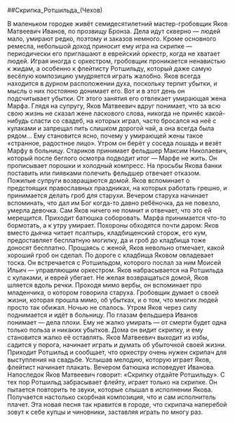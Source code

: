 ##Скрипка_Ротшильда_(Чехов)


В маленьком городке живёт семидесятилетний мастер-гробовщик Яков Матвеевич Иванов, по прозвищу Бронза. Дела идут скверно — людей мало, умирают редко, поэтому и заказов немного.
Кроме основного ремесла, небольшой доход приносит ему игра на скрипке — периодически его приглашают в еврейский оркестр, когда не хватает людей. Играя иногда с оркестром, гробовщик проникается ненавистью к жидам, а особенно к флейтисту Ротшильду, который даже самую весёлую композицию умудряется играть жалобно.
Яков всегда находится в дурном расположении духа, поскольку терпит убытки, и мысль о них постоянно донимает его. Вот и в этот день он подсчитывает убытки. От этого занятия его отвлекает умирающая жена Марфа.
Глядя на супругу, Яков Матвеевич вдруг понимает, что за всю свою жизнь не сказал жене ласкового слова, никогда не принёс какой-нибудь сласти со свадеб, на которых играл, часто бросался на неё с кулаками и запрещал пить слишком дорогой чай, а она всегда была рядом… Ему становится ясно, почему у умирающей жены такое «странное, радостное лицо».
Утром он берёт у соседа лошадь и везёт Марфу в больницу. Стариков принимает фельдшер Максим Николаевич, который после беглого осмотра подводит итог — Марфе не жить. Он прописывает порошки и холодный компресс. На просьбы Якова банки поставить или пиявками полечить фельдшер отвечает отказом.
Пожилые супруги возвращаются домой. Яков вспоминает о предстоящих православных праздниках, на которых работать грешно, и принимается делать гроб для старухи. Вечером старуха начинает вспоминать, что дал им Бог когда-то давно ребёночка, да не повезло, умерла девочка. Сам Яков ничего не помнит и отвечает, что это ей мерещится.
Приходит батюшка соборовать. Марфа принимается что-то бормотать, а к утру умирает. Похороны обходятся почти даром: Яков вместо дьячка читает псалтырь, кладбищенский сторож, его кум, предоставляет бесплатную могилку, да и гроб до кладбища тоже доносят бесплатно.
Прощаясь с женой, Яков невольно отмечает, какой хороший гроб он сделал.
По дороге с кладбища Яковом овладевает тоска. Он встречается с Ротшильдом, которого послал за ним Моисей Ильич — управляющим оркестром. Яков набрасывается на Ротшильда с кулаками, и еврей убегает.
Не желая возвращаться домой, Яков шляется вдоль речки. Проходя мимо вербы, он вспоминает про младенчика, о котором говорила старуха. Гробовщик думает о своей жизни, которая прошла мимо, об убытках, и о том, что многих людей просто так обижал.
Ночью не спалось. Утром Яков через силу поднимается и идёт в больницу. По глазам фельдшера Иванов понимает — дела плохи. Ему не жалко умирать — от смерти будет одна только польза и никаких убытков. Дома он видит скрипку, и ему становится жалко её оставлять. Яков Матвеевич выходит из избы, садится у порога, начинает играть и думать об убыточной своей жизни.
Приходит Ротшильд и сообщает, что оркестру очень нужен скрипач для выступления на свадьбе. Услышав мелодию, которую играет Яков, флейтист начинает плакать.
Вечером батюшка исповедует Иванова. Напоследок Яков Матвеевич говорит: «Скрипку отдайте Ротшильду».
С тех пор Ротшильд забрасывает флейту, играет только на скрипке. Он пытается повторить те звуки, которые слышал в исполнении Якова. Получается настолько скорбная композиция, что и сам исполнитель плачет. Эта новая песня так нравится в городе, что скрипача наперебой зовут к себе купцы и чиновники, заставляя играть по многу раз.

